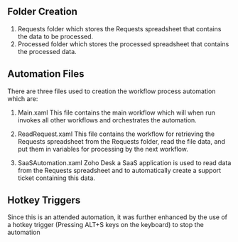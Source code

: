 
## Folder Creation
1. Requests folder which stores the Requests spreadsheet that contains the data to be processed.
2. Processed folder which stores the processed spreadsheet that contains the processed data.

## Automation Files
There are three files used to creation the workflow process automation which are:

1. Main.xaml
This file contains the main workflow which will when run invokes all other workflows and orchestrates the automation.

2. ReadRequest.xaml
This file contains the workflow for retrieving the Requests spreadsheet from the Requests folder, read the file data, and put them in variables for processing by the next workflow.

3. SaaSAutomation.xaml
Zoho Desk a SaaS application is used to read data from the Requests spreadsheet and to automatically create a support ticket containing this data.

## Hotkey Triggers
Since this is an attended automation, it was further enhanced by the use of a hotkey trigger (Pressing ALT+S keys on the keyboard) to stop the automation

